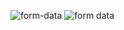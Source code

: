 ![form-data](https://github.com/user-attachments/assets/7016ffb4-4413-471d-9714-370571f54f23)
![form data](https://github.com/user-attachments/assets/1df21f60-cf97-4526-a084-c279a887414a)
